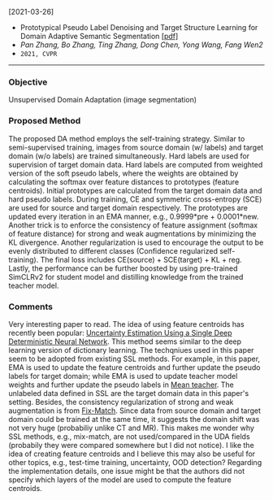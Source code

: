[2021-03-26]
- Prototypical Pseudo Label Denoising and Target Structure Learning for Domain Adaptive Semantic Segmentation [[pdf]](https://arxiv.org/pdf/2101.10979.pdf) 
- *Pan Zhang, Bo Zhang, Ting Zhang, Dong Chen, Yong Wang, Fang Wen2*
- `2021, CVPR`

****

### Objective
Unsupervised Domain Adaptation (image segmentation)

### Proposed Method
The proposed DA method employs the self-training strategy. Similar to semi-supervised training, images from source domain (w/ labels) and target domain (w/o labels) are trained simultaneously. Hard labels are used for supervision of target domain data. Hard labels are computed from weighted version of the soft pseudo labels, where the weights are obtained by calculating the softmax over feature distances to prototypes (feature centroids). Initial prototypes are calculated from the target domain data and hard pseudo labels. During training, CE and symmetric cross-entropy (SCE) are used for source and target domain respectively. The prototypes are updated every iteration in an EMA manner, e.g., 0.9999\*pre + 0.0001\*new. Another trick is to enforce the consistency of feature assignment (softmax of feature distance) for strong and weak augmentations by minimizing the KL divergence. Another regularization is used to encourage the output to be evenly distributed to different classes (Confidence regularized self-training). The final loss includes CE(source) + SCE(target) + KL + reg. Lastly, the performance can be further boosted by using pre-trained SimCLRv2 for student model and distilling knowledge from the trained teacher model.


### Comments
Very interesting paper to read. The idea of using feature centroids has recently been popular: [Uncertainty Estimation Using a Single Deep Deterministic Neural Network](https://arxiv.org/pdf/2003.02037.pdf). This method seems similar to the deep learning version of dictionary learning. The techqniues used in this paper seem to be adopted from existing SSL methods. For example, in this paper, EMA is used to update the feature centroids and further update the pseudo labels for target domain; while EMA is used to update teacher model weights and further update the pseudo labels in [Mean teacher](https://arxiv.org/pdf/1703.01780.pdf). The unlabeled data defined in SSL are the target domain data in this paper's setting. Besides, the consistency regularization of strong and weak augmentation is from [Fix-Match](https://arxiv.org/pdf/2001.07685.pdf). Since data from source domain and target domain could be trained at the same time, it suggests the domain shift was not very huge (probabiliy unlike CT and MR). This makes me wonder why SSL methods, e.g., mix-match, are not used/compared in the UDA fields (probabily they were compared somewhere but I did not notice). I like the idea of creating feature centroids and I believe this may also be useful for other topics, e.g., test-time training, uncertainty, OOD detection? Regarding the implementation details, one issue might be that the authors did not specify which layers of the model are used to compute the feature centroids.





